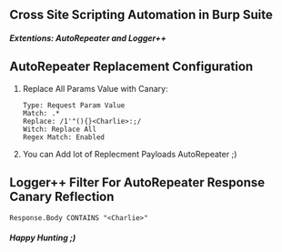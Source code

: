 ## Cross Site Scripting Automation in Burp Suite 
#### <em>Extentions: AutoRepeater and Logger++</em>


## AutoRepeater Replacement Configuration
 
1) Replace All Params Value with Canary:

    ```
    Type: Request Param Value
    Match: .*
    Replace: /1'"(){}<Charlie>:;/
    Witch: Replace All
    Regex Match: Enabled
    ```
2) You can Add lot of Replecment Payloads AutoRepeater ;)

## Logger++ Filter For AutoRepeater Response Canary Reflection

    Response.Body CONTAINS "<Charlie>"
    

<h4><em>Happy Hunting ;) </em><h4>
